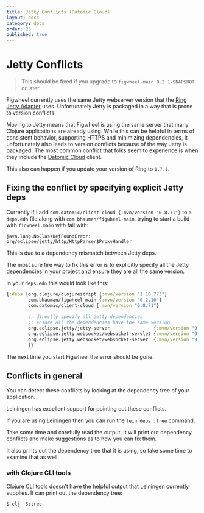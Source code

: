 ```yaml
---
title: Jetty Conflicts (Datomic Cloud)
layout: docs
category: docs
order: 25
published: true
---
```


# Jetty Conflicts

> This should be fixed if you upgrade to `figwheel-main 0.2.1-SNAPSHOT`
> or later.

<div class="lead-in"> Figwheel currently uses the same Jetty webserver
version that the <a href="https://github.com/ring-clojure/ring/tree/master/ring-jetty-adapter">Ring Jetty Adapter</a> uses. Unfortunately Jetty is
packaged in a way that is prone to version conflicts.</div>

Moving to Jetty means that Figwheel is using the same server that many
Clojure applications are already using. While this can be helpful in
terms of consistent behavior, supporting HTTPS and minimizing
dependencies, it unfortunately also leads to version conflicts
because of the way Jetty is packaged. The most common conflict that
folks seem to experience is when they include the [Datomic
Cloud](https://docs.datomic.com/cloud/index.html) client.

This also can happen if you update your version of Ring to `1.7.1`.

## Fixing the conflict by specifying explicit Jetty deps

Currently if I add `com.datomic/client-cloud {:mvn/version "0.8.71"}`
to a `deps.edn` file along with `com.bhauman/figwheel-main`, trying to
start a build with `figwheel.main` with fail with:

```
java.lang.NoClassDefFoundError: org/eclipse/jetty/http/HttpParser$ProxyHandler
```

This is due to a dependency mismatch between Jetty deps.

The most sure fire way to fix this error is to explicitly specify all
the Jetty dependencies in your project and ensure they are all the
same version.

In your `deps.edn` this would look like this:

```clojure
{:deps {org.clojure/clojurescript {:mvn/version "1.10.773"}
        com.bhauman/figwheel-main {:mvn/version "0.2.10"}
		com.datomic/client-cloud {:mvn/version "0.8.71"}
	    
		;; directly specify all jetty dependencies
		;; ensure all the dependencies have the same version
		org.eclipse.jetty/jetty-server                {:mvn/version "9.4.12.v20180830"}
		org.eclipse.jetty.websocket/websocket-servlet {:mvn/version "9.4.12.v20180830"}
		org.eclipse.jetty.websocket/websocket-server  {:mvn/version "9.4.12.v20180830"}
		}}
```

The next time you start Figwheel the error should be gone.

## Conflicts in general

You can detect these conflicts by looking at the dependency tree of
your application.

Leiningen has excellent support for pointing out these conflicts.

If you are using Leiningen then you can run the `lein deps :tree`
command.

Take some time and carefully read the output. It will print out
dependency conflicts and make suggestions as to how you can fix them.

It also prints out the dependency tree that it is using, so take some
time to examine that as well.

### with Clojure CLI tools

Clojure CLI tools doesn't have the helpful output that Leiningen
currently supplies. It can print out the dependency tree:

```
$ clj -S:tree
```





